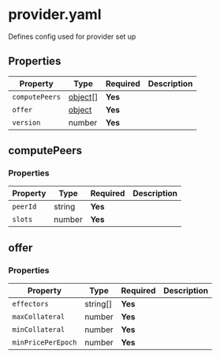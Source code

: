 # provider.yaml

Defines config used for provider set up

## Properties

| Property       | Type                      | Required | Description |
|----------------|---------------------------|----------|-------------|
| `computePeers` | [object](#computepeers)[] | **Yes**  |             |
| `offer`        | [object](#offer)          | **Yes**  |             |
| `version`      | number                    | **Yes**  |             |

## computePeers

### Properties

| Property | Type   | Required | Description |
|----------|--------|----------|-------------|
| `peerId` | string | **Yes**  |             |
| `slots`  | number | **Yes**  |             |

## offer

### Properties

| Property           | Type     | Required | Description |
|--------------------|----------|----------|-------------|
| `effectors`        | string[] | **Yes**  |             |
| `maxCollateral`    | number   | **Yes**  |             |
| `minCollateral`    | number   | **Yes**  |             |
| `minPricePerEpoch` | number   | **Yes**  |             |

